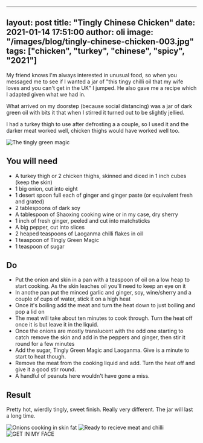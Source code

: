 
---
layout: post
title:  "Tingly Chinese Chicken"
date:   2021-01-14 17:51:00
author: oli
image: "/images/blog/tingly-chinese-chicken-003.jpg"
tags: ["chicken", "turkey", "chinese", "spicy", "2021"]
---

My friend knows I'm always interested in unusual food, so when you messaged me to see if I wanted a jar of "this tingy chilli oil that my wife loves and you can't get in the UK" I jumped.  He also gave me a recipe which I adapted given what we had in.

What arrived on my doorstep (because social distancing) was a jar of dark green oil with bits it that when I stirred it turned out to be slightly jellied.

I had a turkey thigh to use after defrosting a a couple, so I used it and the darker meat worked well, chicken thighs would have worked well too.

![The tingly green magic](/images/blog/tingly-chinese-chicken-tingly-green.jpg)

## You will need

* A turkey thigh or 2 chicken thighs, skinned and diced in 1 inch cubes (keep the skin)
* 1 big onion, cut into eight
* 1 desert spoon full each of ginger and ginger paste (or equivalent fresh and grated)
* 2 tablespoons of dark soy
* A tablespoon of Shaoxing cooking wine or in my case, dry sherry
* 1 inch of fresh ginger, peeled and cut into matchsticks
* A big pepper, cut into slices
* 2 heaped teaspoons of Laoganma chilli flakes in oil
* 1 teaspoon of Tingly Green Magic
* 1 teaspoon of sugar


## Do

* Put the onion and skin in a pan with a teaspoon of oil on a low heap to start cooking.  As the skin leaches oil you'll need to keep an eye on it
* In anothe pan put the minced garlic and ginger, soy, wine/sherry and a couple of cups of water, stick it on a high heat
* Once it's boiling add the meat and turn the heat down to just boiling and pop a lid on
* The meat will take about ten minutes to cook through.  Turn the heat off once it is but leave it in the liquid.
* Once the onions are mostly translucent with the odd one starting to catch remove the skin and add in the peppers and ginger, then stir it round for a few minutes
* Add the sugar, Tingly Green Magic and Laoganma. Give is a minute to start to heat though.
* Remove the meat from the cooking liquid and add.  Turn the heat off and give it a good stir round.
* A handful of peanuts here wouldn't have gone a miss.

## Result

Pretty hot, wierdly tingly, sweet finish.  Really very different.  The jar will last a long time.

![Onions cooking in skin fat](/images/blog/tingly-chinese-chicken-001.jpg)
![Ready to recieve meat and chilli](/images/blog/tingly-chinese-chicken-002.jpg)
![GET IN MY FACE](/images/blog/tingly-chinese-chicken-003.jpg)
